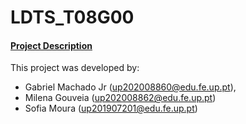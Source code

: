 # LDTS_T08G00

#### [Project Description](https://drive.google.com/file/d/1yBMIZEfC7j53U37hTl6ukVl64qaPYPOj/view?usp=sharing) <br/>

This project was developed by: 
- Gabriel Machado Jr (up202008860@edu.fe.up.pt),
- Milena Gouveia (up202008862@edu.fe.up.pt) 
- Sofia Moura (up201907201@edu.fe.up.pt)
